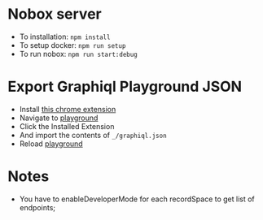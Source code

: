 # Nobox server

- To installation: `npm install`
- To setup docker: `npm run setup`
- To run nobox: `npm run start:debug`


# Export Graphiql Playground JSON
- Install [this chrome extension](https://chrome.google.com/webstore/detail/localstorage-manager/fkhoimdhngkiicbjobkinobjkoefhkap/related
)
- Navigate to [playground](http://localhost:8000/_internal_/graphql)
- Click the Installed Extension
- And import the contents of `_/graphiql.json`
- Reload [playground](http://localhost:8000/_internal_/graphql)


# Notes
- You have to enableDeveloperMode for each recordSpace to get list of endpoints;